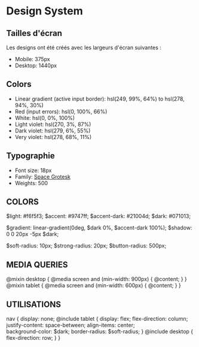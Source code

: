 # Design System

## Tailles d'écran

Les designs ont été créés avec les largeurs d'écran suivantes :
- Mobile: 375px
- Desktop: 1440px

## Colors

- Linear gradient (active input border): hsl(249, 99%, 64%) to hsl(278, 94%, 30%)
- Red (input errors): hsl(0, 100%, 66%)
- White: hsl(0, 0%, 100%)
- Light violet: hsl(270, 3%, 87%)
- Dark violet: hsl(279, 6%, 55%)
- Very violet: hsl(278, 68%, 11%)

## Typographie

- Font size: 18px
- Family: [Space Grotesk](https://fonts.google.com/specimen/Space+Grotesk)
- Weights: 500

## COLORS

$light: #f6f5f3;
$accent: #9747ff;
$accent-dark: #21004d;
$dark: #071013;

$gradient: linear-gradient(0deg, $dark 0%, $accent-dark 100%);
$shadow: 0 0 20px -5px $dark;

$soft-radius: 10px;
$strong-radius: 20px;
$button-radius: 500px;

## MEDIA QUERIES

@mixin desktop {
  @media screen and (min-width: 900px) {
    @content;
  }
}
@mixin tablet {
  @media screen and (min-width: 600px) {
    @content;
  }
}

## UTILISATIONS
nav {
  display: none;
  @include tablet {
    display: flex;
    flex-direction: column;
    justify-content: space-between;
    align-items: center;  
    background-color: $dark;
    border-radius: $soft-radius;
  }
  @include desktop {
    flex-direction: row;
  }
}